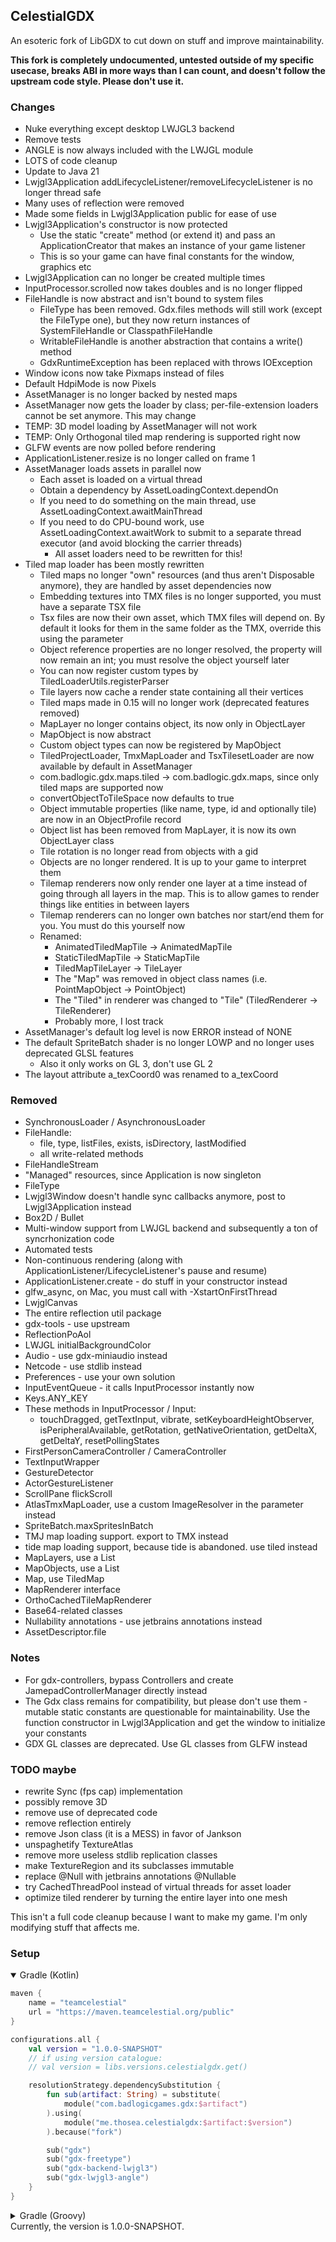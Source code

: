## CelestialGDX

An esoteric fork of LibGDX to cut down on stuff and improve maintainability.

**This fork is completely undocumented, untested outside of my specific usecase, breaks ABI in more ways than I can count, and doesn't follow the upstream code style. Please don't use it.**

### Changes
- Nuke everything except desktop LWJGL3 backend
- Remove tests
- ANGLE is now always included with the LWJGL module
- LOTS of code cleanup
- Update to Java 21
- Lwjgl3Application addLifecycleListener/removeLifecycleListener is no longer thread safe
- Many uses of reflection were removed
- Made some fields in Lwjgl3Application public for ease of use
- Lwjgl3Application's constructor is now protected
    - Use the static "create" method (or extend it) and pass an ApplicationCreator that makes an instance of your game
      listener
    - This is so your game can have final constants for the window, graphics etc
- Lwjgl3Application can no longer be created multiple times
- InputProcessor.scrolled now takes doubles and is no longer flipped
- FileHandle is now abstract and isn't bound to system files
    - FileType has been removed. Gdx.files methods will still work (except the FileType one), but they now return
      instances of SystemFileHandle or ClasspathFileHandle
    - WritableFileHandle is another abstraction that contains a write() method
    - GdxRuntimeException has been replaced with throws IOException
- Window icons now take Pixmaps instead of files
- Default HdpiMode is now Pixels
- AssetManager is no longer backed by nested maps
- AssetManager now gets the loader by class; per-file-extension loaders cannot be set anymore. This may change
- TEMP: 3D model loading by AssetManager will not work
- TEMP: Only Orthogonal tiled map rendering is supported right now
- GLFW events are now polled before rendering
- ApplicationListener.resize is no longer called on frame 1
- AssetManager loads assets in parallel now
    - Each asset is loaded on a virtual thread
    - Obtain a dependency by AssetLoadingContext.dependOn
    - If you need to do something on the main thread, use AssetLoadingContext.awaitMainThread
    - If you need to do CPU-bound work, use AssetLoadingContext.awaitWork to submit to a separate thread executor (and
      avoid blocking the carrier threads)
        - All asset loaders need to be rewritten for this!
- Tiled map loader has been mostly rewritten
    - Tiled maps no longer "own" resources (and thus aren't Disposable anymore), they are handled by asset dependencies
      now
    - Embedding textures into TMX files is no longer supported, you must have a separate TSX file
    - Tsx files are now their own asset, which TMX files will depend on. By default it looks for them in the same folder
      as the TMX, override this using the parameter
    - Object reference properties are no longer resolved, the property will now remain an int; you must resolve the
      object yourself later
    - You can now register custom types by TiledLoaderUtils.registerParser
    - Tile layers now cache a render state containing all their vertices
    - Tiled maps made in 0.15 will no longer work (deprecated features removed)
    - MapLayer no longer contains object, its now only in ObjectLayer
    - MapObject is now abstract
    - Custom object types can now be registered by MapObject
    - TiledProjectLoader, TmxMapLoader and TsxTilesetLoader are now available by default in AssetManager
    - com.badlogic.gdx.maps.tiled -> com.badlogic.gdx.maps, since only tiled maps are supported now
    - convertObjectToTileSpace now defaults to true
    - Object immutable properties (like name, type, id and optionally tile) are now in an ObjectProfile record
    - Object list has been removed from MapLayer, it is now its own ObjectLayer class
    - Tile rotation is no longer read from objects with a gid
    - Objects are no longer rendered. It is up to your game to interpret them
    - Tilemap renderers now only render one layer at a time instead of going through all layers in the map. This is to allow games to render things like entities in between layers
    - Tilemap renderers can no longer own batches nor start/end them for you. You must do this yourself now
    - Renamed:
        - AnimatedTiledMapTile -> AnimatedMapTile
        - StaticTiledMapTile -> StaticMapTile
        - TiledMapTileLayer -> TileLayer
        - The "Map" was removed in object class names (i.e. PointMapObject -> PointObject)
        - The "Tiled" in renderer was changed to "Tile" (Tile*d*Renderer -> TileRenderer)
        - Probably more, I lost track
- AssetManager's default log level is now ERROR instead of NONE
- The default SpriteBatch shader is no longer LOWP and no longer uses deprecated GLSL features
    - Also it only works on GL 3, don't use GL 2
- The layout attribute a_texCoord0 was renamed to a_texCoord

### Removed
- SynchronousLoader / AsynchronousLoader
- FileHandle:
    - file, type, listFiles, exists, isDirectory, lastModified
    - all write-related methods
- FileHandleStream
- "Managed" resources, since Application is now singleton
- FileType
- Lwjgl3Window doesn't handle sync callbacks anymore, post to Lwjgl3Application instead
- Box2D / Bullet
- Multi-window support from LWJGL backend and subsequently a ton of syncrhonization code
- Automated tests
- Non-continuous rendering (along with ApplicationListener/LifecycleListener's pause and resume)
- ApplicationListener.create - do stuff in your constructor instead
- glfw_async, on Mac, you must call with -XstartOnFirstThread
- LwjglCanvas
- The entire reflection util package
- gdx-tools - use upstream
- ReflectionPoAol
- LWJGL initialBackgroundColor
- Audio - use gdx-miniaudio instead
- Netcode - use stdlib instead
- Preferences - use your own solution
- InputEventQueue - it calls InputProcessor instantly now
- Keys.ANY_KEY
- These methods in InputProcessor / Input:
    - touchDragged, getTextInput, vibrate, setKeyboardHeightObserver, isPeripheralAvailable, getRotation,
      getNativeOrientation, getDeltaX, getDeltaY, resetPollingStates
- FirstPersonCameraController / CameraController
- TextInputWrapper
- GestureDetector
- ActorGestureListener
- ScrollPane flickScroll
- AtlasTmxMapLoader, use a custom ImageResolver in the parameter instead
- SpriteBatch.maxSpritesInBatch
- TMJ map loading support. export to TMX instead
- tide map loading support, because tide is abandoned. use tiled instead
- MapLayers, use a List<MapLayer>
- MapObjects, use a List<MapObject>
- Map, use TiledMap
- MapRenderer interface
- OrthoCachedTileMapRenderer
- Base64-related classes
- Nullability annotations - use jetbrains annotations instead
- AssetDescriptor.file

### Notes
- For gdx-controllers, bypass Controllers and create JamepadControllerManager directly instead
- The Gdx class remains for compatibility, but please don't use them - mutable static constants are questionable for
  maintainability. Use the function constructor in Lwjgl3Application and get the window to initialize your constants
- GDX GL classes are deprecated. Use GL classes from GLFW instead

### TODO maybe
- rewrite Sync (fps cap) implementation
- possibly remove 3D
- remove use of deprecated code
- remove reflection entirely
- remove Json class (it is a MESS) in favor of Jankson
- unspaghetify TextureAtlas
- remove more useless stdlib replication classes
- make TextureRegion and its subclasses immutable
- replace @Null with jetbrains annotations @Nullable
- try CachedThreadPool instead of virtual threads for asset loader
- optimize tiled renderer by turning the entire layer into one mesh

This isn't a full code cleanup because I want to make my game. I'm only modifying stuff that affects me.

### Setup

<details open>
<summary>Gradle (Kotlin)</summary>

```kotlin
maven {
	name = "teamcelestial"
	url = "https://maven.teamcelestial.org/public"
}
```

```kotlin
configurations.all {
	val version = "1.0.0-SNAPSHOT"
	// if using version catalogue:
	// val version = libs.versions.celestialgdx.get()

	resolutionStrategy.dependencySubstitution {
		fun sub(artifact: String) = substitute(
			module("com.badlogicgames.gdx:$artifact")
		).using(
			module("me.thosea.celestialgdx:$artifact:$version")
		).because("fork")

		sub("gdx")
		sub("gdx-freetype")
		sub("gdx-backend-lwjgl3")
		sub("gdx-lwjgl3-angle")
	}
}
```

</details>
<details>
<summary>Gradle (Groovy)</summary>

```groovy
maven {
    name "teamcelestial"
    url "https://maven.teamcelestial.org/public"
}
```

```groovy
configurations.all {
    val version = "1.0.0-SNAPSHOT"
    resolutionStrategy.dependencySubstitution {
        def sub = { String artifact ->
            substitute module("com.badlogicgames.gdx:$artifact") using module("me.thosea.celestialgdx:$artifact:$version") because "fork"
        }
        sub("gdx")
        sub("gdx-freetype")
        sub("gdx-backend-lwjgl3")
        sub("gdx-lwjgl3-angle")
    }
}
```

</details>
Currently, the version is 1.0.0-SNAPSHOT.